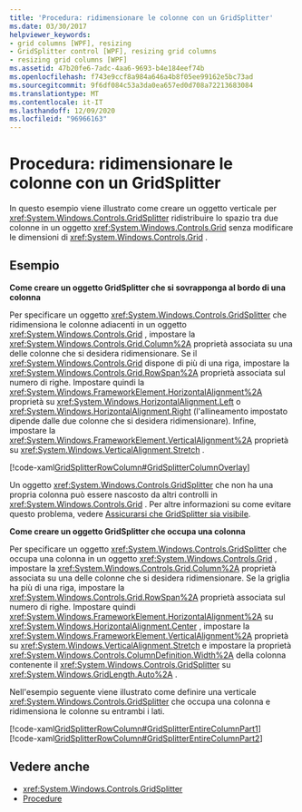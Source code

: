 ```yaml
---
title: 'Procedura: ridimensionare le colonne con un GridSplitter'
ms.date: 03/30/2017
helpviewer_keywords:
- grid columns [WPF], resizing
- GridSplitter control [WPF], resizing grid columns
- resizing grid columns [WPF]
ms.assetid: 47b20fe6-7adc-4aa6-9693-b4e184eef74b
ms.openlocfilehash: f743e9ccf8a984a646a4b8f05ee99162e5bc73ad
ms.sourcegitcommit: 9f6df084c53a3da0ea657ed0d708a72213683084
ms.translationtype: MT
ms.contentlocale: it-IT
ms.lasthandoff: 12/09/2020
ms.locfileid: "96966163"
---
```

# <a name="how-to-resize-columns-with-a-gridsplitter"></a>Procedura: ridimensionare le colonne con un GridSplitter
In questo esempio viene illustrato come creare un oggetto verticale per <xref:System.Windows.Controls.GridSplitter> ridistribuire lo spazio tra due colonne in un oggetto <xref:System.Windows.Controls.Grid> senza modificare le dimensioni di <xref:System.Windows.Controls.Grid> .  
  
## <a name="example"></a>Esempio  
 **Come creare un oggetto GridSplitter che si sovrapponga al bordo di una colonna**  
  
 Per specificare un oggetto <xref:System.Windows.Controls.GridSplitter> che ridimensiona le colonne adiacenti in un oggetto <xref:System.Windows.Controls.Grid> , impostare la <xref:System.Windows.Controls.Grid.Column%2A> proprietà associata su una delle colonne che si desidera ridimensionare. Se il <xref:System.Windows.Controls.Grid> dispone di più di una riga, impostare la <xref:System.Windows.Controls.Grid.RowSpan%2A> proprietà associata sul numero di righe. Impostare quindi la <xref:System.Windows.FrameworkElement.HorizontalAlignment%2A> proprietà su <xref:System.Windows.HorizontalAlignment.Left> o <xref:System.Windows.HorizontalAlignment.Right> (l'allineamento impostato dipende dalle due colonne che si desidera ridimensionare). Infine, impostare la <xref:System.Windows.FrameworkElement.VerticalAlignment%2A> proprietà su <xref:System.Windows.VerticalAlignment.Stretch> .  
  
 [!code-xaml[GridSplitterRowColumn#GridSplitterColumnOverlay](~/samples/snippets/csharp/VS_Snippets_Wpf/GridSplitterRowColumn/CS/Window1.xaml#gridsplittercolumnoverlay)]  
  
 Un oggetto <xref:System.Windows.Controls.GridSplitter> che non ha una propria colonna può essere nascosto da altri controlli in <xref:System.Windows.Controls.Grid> . Per altre informazioni su come evitare questo problema, vedere [Assicurarsi che GridSplitter sia visibile](how-to-make-sure-that-a-gridsplitter-is-visible.md).  
  
 **Come creare un oggetto GridSplitter che occupa una colonna**  
  
 Per specificare un oggetto <xref:System.Windows.Controls.GridSplitter> che occupa una colonna in un oggetto <xref:System.Windows.Controls.Grid> , impostare la <xref:System.Windows.Controls.Grid.Column%2A> proprietà associata su una delle colonne che si desidera ridimensionare. Se la griglia ha più di una riga, impostare la <xref:System.Windows.Controls.Grid.RowSpan%2A> proprietà associata sul numero di righe. Impostare quindi <xref:System.Windows.FrameworkElement.HorizontalAlignment%2A> su <xref:System.Windows.HorizontalAlignment.Center> , impostare la <xref:System.Windows.FrameworkElement.VerticalAlignment%2A> proprietà su <xref:System.Windows.VerticalAlignment.Stretch> e impostare la proprietà <xref:System.Windows.Controls.ColumnDefinition.Width%2A> della colonna contenente il <xref:System.Windows.Controls.GridSplitter> su <xref:System.Windows.GridLength.Auto%2A> .  
  
 Nell'esempio seguente viene illustrato come definire una verticale <xref:System.Windows.Controls.GridSplitter> che occupa una colonna e ridimensiona le colonne su entrambi i lati.  
  
 [!code-xaml[GridSplitterRowColumn#GridSplitterEntireColumnPart1](~/samples/snippets/csharp/VS_Snippets_Wpf/GridSplitterRowColumn/CS/Window1.xaml#gridsplitterentirecolumnpart1)]  
[!code-xaml[GridSplitterRowColumn#GridSplitterEntireColumnPart2](~/samples/snippets/csharp/VS_Snippets_Wpf/GridSplitterRowColumn/CS/Window1.xaml#gridsplitterentirecolumnpart2)]  
  
## <a name="see-also"></a>Vedere anche

- <xref:System.Windows.Controls.GridSplitter>
- [Procedure](gridsplitter-how-to-topics.md)
